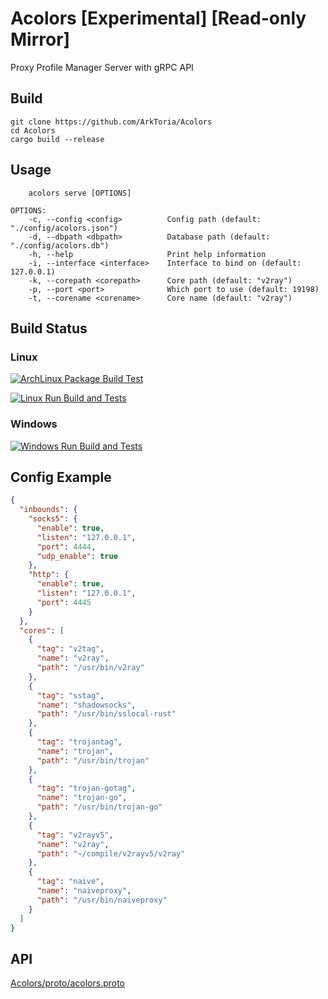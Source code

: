 # Acolors [Experimental] [Read-only Mirror]
Proxy Profile Manager Server with gRPC API

## Build
```
git clone https://github.com/ArkToria/Acolors
cd Acolors
cargo build --release
```
## Usage
```
    acolors serve [OPTIONS]

OPTIONS:
    -c, --config <config>          Config path (default: "./config/acolors.json")
    -d, --dbpath <dbpath>          Database path (default: "./config/acolors.db")
    -h, --help                     Print help information
    -i, --interface <interface>    Interface to bind on (default: 127.0.0.1)
    -k, --corepath <corepath>      Core path (default: "v2ray")
    -p, --port <port>              Which port to use (default: 19198)
    -t, --corename <corename>      Core name (default: "v2ray")
```
## Build Status

### Linux

[![ArchLinux Package Build Test](https://github.com/ArkToria/Acolors/actions/workflows/arch-build.yaml/badge.svg?branch=master)](https://github.com/ArkToria/Acolors/actions/workflows/arch-build.yaml)

[![Linux Run Build and Tests](https://github.com/ArkToria/Acolors/actions/workflows/linux-build.yaml/badge.svg)](https://github.com/ArkToria/Acolors/actions/workflows/linux-build.yaml)

### Windows

[![Windows Run Build and Tests](https://github.com/ArkToria/Acolors/actions/workflows/windows-build.yaml/badge.svg)](https://github.com/ArkToria/Acolors/actions/workflows/windows-build.yaml)

## Config Example
```json
{
  "inbounds": {
    "socks5": {
      "enable": true,
      "listen": "127.0.0.1",
      "port": 4444,
      "udp_enable": true
    },
    "http": {
      "enable": true,
      "listen": "127.0.0.1",
      "port": 4445
    }
  },
  "cores": [
    {
      "tag": "v2tag",
      "name": "v2ray",
      "path": "/usr/bin/v2ray"
    },
    {
      "tag": "sstag",
      "name": "shadowsocks",
      "path": "/usr/bin/sslocal-rust"
    },
    {
      "tag": "trojantag",
      "name": "trojan",
      "path": "/usr/bin/trojan"
    },
    {
      "tag": "trojan-gotag",
      "name": "trojan-go",
      "path": "/usr/bin/trojan-go"
    },
    {
      "tag": "v2rayv5",
      "name": "v2ray",
      "path": "~/compile/v2rayv5/v2ray"
    },
    {
      "tag": "naive",
      "name": "naiveproxy",
      "path": "/usr/bin/naiveproxy"
    }
  ]
}
```
## API
[Acolors/proto/acolors.proto](https://github.com/ArkToria/Acolors/blob/master/proto/acolors.proto)